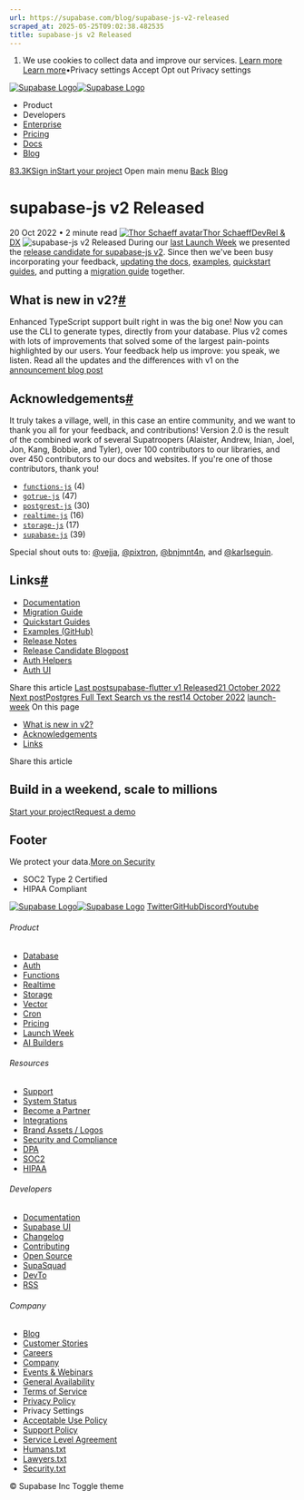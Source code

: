 ```yaml
---
url: https://supabase.com/blog/supabase-js-v2-released
scraped_at: 2025-05-25T09:02:38.482535
title: supabase-js v2 Released
---
```


  1. We use cookies to collect data and improve our services. [Learn more](https://supabase.com/privacy#8-cookies-and-similar-technologies-used-on-our-european-services)
[Learn more](https://supabase.com/privacy#8-cookies-and-similar-technologies-used-on-our-european-services)•Privacy settings
Accept Opt out Privacy settings


[![Supabase Logo](https://supabase.com/_next/image?url=https%3A%2F%2Ffrontend-assets.supabase.com%2Fwww%2Fd218d9190b87%2F_next%2Fstatic%2Fmedia%2Fsupabase-logo-wordmark--light.daaeffd3.png&w=256&q=75&dpl=dpl_9xPTPeSUKoDuygMmT5sPj6DB4mgG)![Supabase Logo](https://supabase.com/_next/image?url=https%3A%2F%2Ffrontend-assets.supabase.com%2Fwww%2Fd218d9190b87%2F_next%2Fstatic%2Fmedia%2Fsupabase-logo-wordmark--dark.b36ebb5f.png&w=256&q=75&dpl=dpl_9xPTPeSUKoDuygMmT5sPj6DB4mgG)](https://supabase.com/)
  * Product 
  * Developers 
  * [Enterprise](https://supabase.com/enterprise)
  * [Pricing](https://supabase.com/pricing)
  * [Docs](https://supabase.com/docs)
  * [Blog](https://supabase.com/blog)


[83.3K](https://github.com/supabase/supabase)[Sign in](https://supabase.com/dashboard)[Start your project](https://supabase.com/dashboard)
Open main menu
[Back](https://supabase.com/blog)
[Blog](https://supabase.com/blog)
# supabase-js v2 Released
20 Oct 2022
•
2 minute read
[![Thor Schaeff avatar](https://supabase.com/_next/image?url=https%3A%2F%2Fgithub.com%2Fthorwebdev.png&w=96&q=75&dpl=dpl_9xPTPeSUKoDuygMmT5sPj6DB4mgG)Thor SchaeffDevRel & DX](https://twitter.com/thorwebdev)
![supabase-js v2 Released](https://supabase.com/_next/image?url=%2Fimages%2Fblog%2Fsupabase-js-v2-release%2Fsupabase-js.jpg&w=3840&q=100&dpl=dpl_9xPTPeSUKoDuygMmT5sPj6DB4mgG)
During our [last Launch Week](https://supabase.com/launch-week) we presented the [release candidate for supabase-js v2](https://supabase.com/blog/supabase-js-v2). Since then we've been busy incorporating your feedback, [updating the docs](https://supabase.com/docs/reference/javascript/), [examples](https://github.com/supabase/supabase/tree/master/examples), [quickstart guides](https://supabase.com/docs/guides/with-nextjs), and putting a [migration guide](https://supabase.com/docs/reference/javascript/v1/upgrade-guide) together.
## What is new in v2?[#](https://supabase.com/blog/supabase-js-v2-released#what-is-new-in-v2)
Enhanced TypeScript support built right in was the big one! Now you can use the CLI to generate types, directly from your database.
Plus v2 comes with lots of improvements that solved some of the largest pain-points highlighted by our users. Your feedback help us improve: you speak, we listen.
Read all the updates and the differences with v1 on the [announcement blog post](https://supabase.com/blog/supabase-js-v2)
## Acknowledgements[#](https://supabase.com/blog/supabase-js-v2-released#acknowledgements)
It truly takes a village, well, in this case an entire community, and we want to thank you all for your feedback, and contributions!
Version 2.0 is the result of the combined work of several Supatroopers (Alaister, Andrew, Inian, Joel, Jon, Kang, Bobbie, and Tyler), over 100 contributors to our libraries, and over 450 contributors to our docs and websites.
If you're one of those contributors, thank you!
  * [`functions-js`](https://github.com/supabase/functions-js/graphs/contributors) (4)
  * [`gotrue-js`](https://github.com/supabase/gotrue-js/graphs/contributors) (47)
  * [`postgrest-js`](https://github.com/supabase/postgrest-js/graphs/contributors) (30)
  * [`realtime-js`](https://github.com/supabase/realtime-js/graphs/contributors) (16)
  * [`storage-js`](https://github.com/supabase/storage-js/graphs/contributors) (17)
  * [`supabase-js`](https://github.com/supabase/supabase-js/graphs/contributors) (39)


Special shout outs to: [@vejja](https://github.com/vejja), [@pixtron](https://github.com/pixtron), [@bnjmnt4n](https://github.com/bnjmnt4n), and [@karlseguin](https://github.com/karlseguin).
## Links[#](https://supabase.com/blog/supabase-js-v2-released#links)
  * [Documentation](https://supabase.com/docs/reference/javascript)
  * [Migration Guide](https://supabase.com/docs/reference/javascript/v1/upgrade-guide)
  * [Quickstart Guides](https://supabase.com/docs/guides/with-nextjs)
  * [Examples (GitHub)](https://github.com/supabase/supabase/tree/master/examples)
  * [Release Notes](https://supabase.com/docs/reference/javascript/release-notes)
  * [Release Candidate Blogpost](https://supabase.com/blog/supabase-js-v2)
  * [Auth Helpers](https://supabase.com/docs/guides/auth/auth-helpers/)
  * [Auth UI](https://supabase.com/docs/guides/auth/auth-helpers/auth-ui)


Share this article
[](https://twitter.com/intent/tweet?url=https%3A%2F%2Fsupabase.com%2Fblog%2Fsupabase-js-v2-released&text=supabase-js%20v2%20Released)[](https://www.linkedin.com/shareArticle?url=https%3A%2F%2Fsupabase.com%2Fblog%2Fsupabase-js-v2-released&text=supabase-js%20v2%20Released)[](https://news.ycombinator.com/submitlink?u=https%3A%2F%2Fsupabase.com%2Fblog%2Fsupabase-js-v2-released&t=supabase-js%20v2%20Released)
[Last postsupabase-flutter v1 Released21 October 2022](https://supabase.com/blog/supabase-flutter-sdk-v1-released)
[Next postPostgres Full Text Search vs the rest14 October 2022](https://supabase.com/blog/postgres-full-text-search-vs-the-rest)
[launch-week](https://supabase.com/blog/tags/launch-week)
On this page
  * [What is new in v2?](https://supabase.com/blog/supabase-js-v2-released#what-is-new-in-v2)
  * [Acknowledgements](https://supabase.com/blog/supabase-js-v2-released#acknowledgements)
  * [Links](https://supabase.com/blog/supabase-js-v2-released#links)


Share this article
[](https://twitter.com/intent/tweet?url=https%3A%2F%2Fsupabase.com%2Fblog%2Fsupabase-js-v2-released&text=supabase-js%20v2%20Released)[](https://www.linkedin.com/shareArticle?url=https%3A%2F%2Fsupabase.com%2Fblog%2Fsupabase-js-v2-released&text=supabase-js%20v2%20Released)[](https://news.ycombinator.com/submitlink?u=https%3A%2F%2Fsupabase.com%2Fblog%2Fsupabase-js-v2-released&t=supabase-js%20v2%20Released)
## Build in a weekend, scale to millions
[Start your project](https://supabase.com/dashboard)[Request a demo](https://supabase.com/contact/sales)
## Footer
We protect your data.[More on Security](https://supabase.com/security)
  * SOC2 Type 2 Certified
  * HIPAA Compliant


[![Supabase Logo](https://supabase.com/_next/image?url=https%3A%2F%2Ffrontend-assets.supabase.com%2Fwww%2Fd218d9190b87%2F_next%2Fstatic%2Fmedia%2Fsupabase-logo-wordmark--light.daaeffd3.png&w=384&q=75&dpl=dpl_9xPTPeSUKoDuygMmT5sPj6DB4mgG)![Supabase Logo](https://supabase.com/_next/image?url=https%3A%2F%2Ffrontend-assets.supabase.com%2Fwww%2Fd218d9190b87%2F_next%2Fstatic%2Fmedia%2Fsupabase-logo-wordmark--dark.b36ebb5f.png&w=384&q=75&dpl=dpl_9xPTPeSUKoDuygMmT5sPj6DB4mgG)](https://supabase.com/)
[Twitter](https://twitter.com/supabase)[GitHub](https://github.com/supabase)[Discord](https://discord.supabase.com/)[Youtube](https://youtube.com/c/supabase)
###### Product
  * [Database](https://supabase.com/database)
  * [Auth](https://supabase.com/auth)
  * [Functions](https://supabase.com/edge-functions)
  * [Realtime](https://supabase.com/realtime)
  * [Storage](https://supabase.com/storage)
  * [Vector](https://supabase.com/modules/vector)
  * [Cron](https://supabase.com/modules/cron)
  * [Pricing](https://supabase.com/pricing)
  * [Launch Week](https://supabase.com/launch-week)
  * [AI Builders](https://supabase.com/solutions/ai-builders)


###### Resources
  * [Support](https://supabase.com/support)
  * [System Status](https://status.supabase.com/)
  * [Become a Partner](https://supabase.com/partners)
  * [Integrations](https://supabase.com/partners/integrations)
  * [Brand Assets / Logos](https://supabase.com/brand-assets)
  * [Security and Compliance](https://supabase.com/security)
  * [DPA](https://supabase.com/legal/dpa)
  * [SOC2](https://supabase.com/security)
  * [HIPAA](https://forms.supabase.com/hipaa2)


###### Developers
  * [Documentation](https://supabase.com/docs)
  * [Supabase UI](https://supabase.com/ui)
  * [Changelog](https://supabase.com/changelog)
  * [Contributing](https://github.com/supabase/supabase/blob/master/CONTRIBUTING.md)
  * [Open Source](https://supabase.com/open-source)
  * [SupaSquad](https://supabase.com/supasquad)
  * [DevTo](https://dev.to/supabase)
  * [RSS](https://supabase.com/rss.xml)


###### Company
  * [Blog](https://supabase.com/blog)
  * [Customer Stories](https://supabase.com/customers)
  * [Careers](https://supabase.com/careers)
  * [Company](https://supabase.com/company)
  * [Events & Webinars](https://supabase.com/events)
  * [General Availability](https://supabase.com/ga)
  * [Terms of Service](https://supabase.com/terms)
  * [Privacy Policy](https://supabase.com/privacy)
  * Privacy Settings
  * [Acceptable Use Policy](https://supabase.com/aup)
  * [Support Policy](https://supabase.com/support-policy)
  * [Service Level Agreement](https://supabase.com/sla)
  * [Humans.txt](https://supabase.com/humans.txt)
  * [Lawyers.txt](https://supabase.com/lawyers.txt)
  * [Security.txt](https://supabase.com/.well-known/security.txt)


© Supabase Inc
Toggle theme

